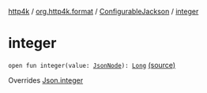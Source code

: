 [http4k](../../index.md) / [org.http4k.format](../index.md) / [ConfigurableJackson](index.md) / [integer](./integer.md)

# integer

`open fun integer(value: `[`JsonNode`](https://fasterxml.github.io/jackson-databind/javadoc/2.10/com/fasterxml/jackson/databind/JsonNode.html)`): `[`Long`](https://kotlinlang.org/api/latest/jvm/stdlib/kotlin/-long/index.html) [(source)](https://github.com/http4k/http4k/blob/master/http4k-format-jackson/src/main/kotlin/org/http4k/format/ConfigurableJackson.kt#L59)

Overrides [Json.integer](../-json/integer.md)

